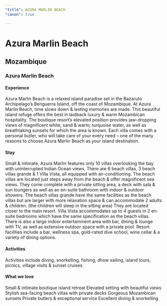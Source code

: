 ```yaml
---
"title": AZURA MARLIN BEACH
"canon": true

---
```


# Azura Marlin Beach
## Mozambique
### Azura Marlin Beach

#### Experience
Azura Marlin Beach is a relaxed island paradise set in the Bazaruto Archipelago’s Benguerra Island, off the coast of Mozambique.
At Azura Marlin Beach, time slows down &amp; lasting memories are made.  This beautiful island refuge offers the best in laidback luxury &amp; warm Mozambican hospitality. 
The boutique resort’s elevated position provides jaw-dropping views of magnificent white, sand &amp; warm, turquoise water, as well as breathtaking sunsets for which the area is known.
Each villa comes with a personal butler, who will take care of your every need – one of the many reasons to choose Azura Marlin Beach as your island destination.

#### Stay
Small &amp; intimate, Azura Marlin features only 10 villas overlooking the bay with uninterrupted Indian Ocean views.  There are 6 beach villas, 3 beach villas grande &amp; 1 Villa Vista, all equipped with air-conditioning. 
The beach villas are located just steps away from the beach &amp; offer magnificent sea views.  They come complete with a private sitting area, a deck with sala &amp; sun loungers as well as an en-suite bathroom with indoor &amp; outdoor showers.
The beach villas grande have the same facilities as the beach villas but are larger with more relaxation space &amp; can accommodate 2 adults &amp; children. (the children will sleep in the sitting area) They are located closer to the main resort.
Villa Vista accommodates up to 4 guests in 2 en-suite bedrooms which have the same specification as the beach villas.  There is also a large indoor entertainment area with bar, dining &amp; lounge with TV, as well as extensive outdoor space with a private pool.
Resort facilities include a bar, wellness spa, gold-rated dive school, wine cellar &amp; a variety of dining options.

#### Activities
Activities include diving, snorkelling, fishing, dhow sailing, island tours, picnics, village visits &amp; sunset cruises.


#### What we love
Small &amp; intimate boutique island retreat
Elevated setting with beautiful views
Stylish sea-facing beach villas with private decks
Gorgeous Mozambican sunsets
Private butlers &amp; exceptional service
Excellent diving &amp; snorkelling